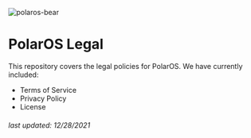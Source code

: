 ![polaros-bear](https://user-images.githubusercontent.com/48453855/147574604-d638b6bd-8ba3-40ad-aadb-2eb714c62e91.png)
# PolarOS Legal

This repository covers the legal policies for PolarOS. We have currently included:
- Terms of Service
- Privacy Policy
- License

###### *last updated: 12/28/2021*
